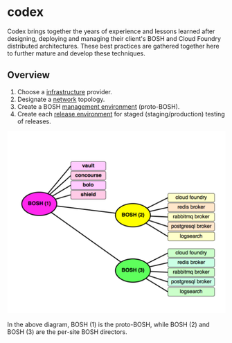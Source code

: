 # codex

Codex brings together the years of experience and lessons learned after designing, deploying and managing their client's BOSH and Cloud Foundry distributed architectures.  These best practices are gathered together here to further mature and develop these techniques.

## Overview

1. Choose a [infrastructure](infrastructure.md) provider.
1. Designate a [network](network.md) topology.
1. Create a BOSH [management environment](management_environment.md) (proto-BOSH).
1. Create each [release environment](release_environments.md) for staged (staging/production) testing of releases.

![proto-BOSH](/images/proto-BOSH.png)

In the above diagram, BOSH (1) is the proto-BOSH, while BOSH (2) and BOSH (3) are the per-site BOSH directors.
